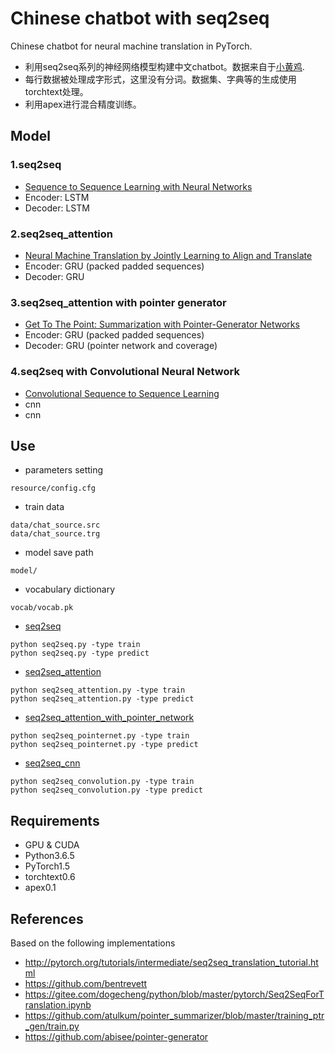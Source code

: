 # Chinese chatbot with seq2seq
Chinese chatbot for neural machine translation in PyTorch.

- 利用seq2seq系列的神经网络模型构建中文chatbot。数据来自于[小黄鸡](https://github.com/aceimnorstuvwxz/dgk_lost_conv/tree/master/results).
- 每行数据被处理成字形式，这里没有分词。数据集、字典等的生成使用torchtext处理。
- 利用apex进行混合精度训练。


## Model
### 1.seq2seq
* [Sequence to Sequence Learning with Neural Networks](https://arxiv.org/abs/1409.3215)
* Encoder: LSTM
* Decoder: LSTM

### 2.seq2seq_attention
* [Neural Machine Translation by Jointly Learning to Align and Translate](https://arxiv.org/abs/1409.0473)
* Encoder: GRU (packed padded sequences)
* Decoder: GRU

### 3.seq2seq_attention with pointer generator
* [Get To The Point: Summarization with Pointer-Generator Networks](https://arxiv.org/abs/1704.04368)
* Encoder: GRU (packed padded sequences)
* Decoder: GRU (pointer network and coverage)

### 4.seq2seq with Convolutional Neural Network
* [Convolutional Sequence to Sequence Learning](https://arxiv.org/abs/1705.03122)
* cnn
* cnn

## Use
- parameters setting
```
resource/config.cfg
```
- train data
```
data/chat_source.src
data/chat_source.trg
```
- model save path
```
model/
```
- vocabulary dictionary
```
vocab/vocab.pk
```
- [seq2seq](https://github.com/jiangnanboy/chatbot_chinese/blob/master/src/seq2seq.py)
```
python seq2seq.py -type train
python seq2seq.py -type predict
```
- [seq2seq_attention](https://github.com/jiangnanboy/chatbot_chinese/blob/master/src/seq2seq_attention.py)
```
python seq2seq_attention.py -type train
python seq2seq_attention.py -type predict
```
- [seq2seq_attention_with_pointer_network](https://github.com/jiangnanboy/chatbot_chinese/blob/master/src/pointer_generator/seq2seq_pointernet.py)
```
python seq2seq_pointernet.py -type train
python seq2seq_pointernet.py -type predict
```
- [seq2seq_cnn](https://github.com/jiangnanboy/chatbot_chinese/blob/master/src/seq2seq_convolution.py)
```
python seq2seq_convolution.py -type train
python seq2seq_convolution.py -type predict
```

## Requirements

* GPU & CUDA
* Python3.6.5
* PyTorch1.5
* torchtext0.6
* apex0.1

## References

Based on the following implementations

* http://pytorch.org/tutorials/intermediate/seq2seq_translation_tutorial.html
* https://github.com/bentrevett
* https://gitee.com/dogecheng/python/blob/master/pytorch/Seq2SeqForTranslation.ipynb
* https://github.com/atulkum/pointer_summarizer/blob/master/training_ptr_gen/train.py
* https://github.com/abisee/pointer-generator